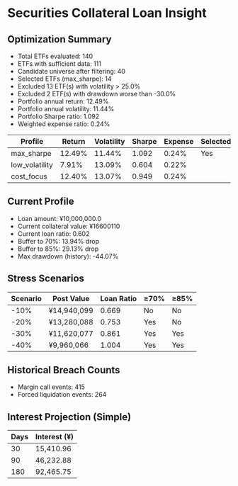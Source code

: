 # Securities Collateral Loan Insight

## Optimization Summary
- Total ETFs evaluated: 140
- ETFs with sufficient data: 111
- Candidate universe after filtering: 40
- Selected ETFs (max_sharpe): 14
- Excluded 13 ETF(s) with volatility > 25.0%
- Excluded 2 ETF(s) with drawdown worse than -30.0%
- Portfolio annual return: 12.49%
- Portfolio annual volatility: 11.44%
- Portfolio Sharpe ratio: 1.092
- Weighted expense ratio: 0.24%

| Profile | Return | Volatility | Sharpe | Expense | Selected |
| --- | --- | --- | --- | --- | --- |
| max_sharpe | 12.49% | 11.44% | 1.092 | 0.24% | Yes |
| low_volatility | 7.91% | 13.09% | 0.604 | 0.22% |  |
| cost_focus | 12.40% | 13.07% | 0.949 | 0.24% |  |

## Current Profile
- Loan amount: ¥10,000,000.0
- Current collateral value: ¥16600110
- Current loan ratio: 0.602
- Buffer to 70%: 13.94% drop
- Buffer to 85%: 29.13% drop
- Max drawdown (history): -44.07%

## Stress Scenarios
| Scenario | Post Value | Loan Ratio | ≥70% | ≥85% |
| --- | --- | --- | --- | --- |
| -10% | ¥14,940,099 | 0.669 | No | No |
| -20% | ¥13,280,088 | 0.753 | Yes | No |
| -30% | ¥11,620,077 | 0.861 | Yes | Yes |
| -40% | ¥9,960,066 | 1.004 | Yes | Yes |

## Historical Breach Counts
- Margin call events: 415
- Forced liquidation events: 264

## Interest Projection (Simple)
| Days | Interest (¥) |
| --- | --- |
| 30 | 15,410.96 |
| 90 | 46,232.88 |
| 180 | 92,465.75 |

